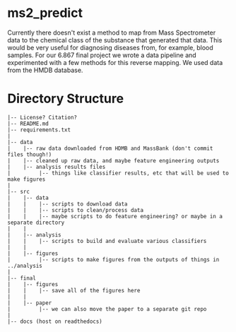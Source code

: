 # ms2_predict

Currently there doesn't exist a method to map from Mass Spectrometer data to the chemical class of the substance that generated that data. This would be very useful for diagnosing diseases from, for example, blood samples. For our 6.867 final project we wrote a data pipeline and experimented with a few methods for this reverse mapping. We used data from the HMDB database.


# Directory Structure

```
|-- License? Citation?
|-- README.md
|-- requirements.txt
|
|-- data
|    |-- raw data downloaded from HDMB and MassBank (don't commit files though!)
|    |-- cleaned up raw data, and maybe feature engineering outputs
|    |-- analysis results files
|         |-- things like classifier results, etc that will be used to make figures
|
|-- src
|    |-- data
|    |	  |-- scripts to download data
|    |	  |-- scripts to clean/process data
|    |    |-- maybe scripts to do feature engineering? or maybe in a separate directory
|    |
|    |-- analysis
|    |	  |-- scripts to build and evaluate various classifiers
|    |
|    |-- figures
|         |-- scripts to make figures from the outputs of things in ../analysis
|
|-- final
|    |-- figures
|    |    |-- save all of the figures here
|    |
|    |-- paper
|         |-- we can also move the paper to a separate git repo
|
|-- docs (host on readthedocs)
```
